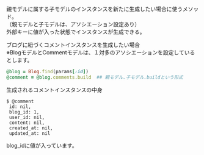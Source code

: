 親モデルに属する子モデルのインスタンスを新たに生成したい場合に使うメソッド。  
（親モデルと子モデルは、アソシエーション設定あり）  
外部キーに値が入った状態でインスタンスが生成できる。

ブログに紐づくコメントインスタンスを生成したい場合  
※BlogモデルとCommentモデルは、１対多のアソシエーションを設定しているとします。

```ruby
@blog = Blog.find(params[:id])
@comment = @blog.comments.build  ## 親モデル.子モデル.buildという形式
```

生成されるコメントインスタンスの中身

```shell
$ @comment
 id: nil,
 blog_id: 1,
 user_id: nil,
 content: nil,
 created_at: nil,
 updated_at: nil
```

blog_idに値が入っています。